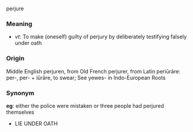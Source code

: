 perjure
### Meaning
+ _vt_: To make (oneself) guilty of perjury by deliberately testifying falsely under oath

### Origin

Middle English perjuren, from Old French perjurer, from Latin periūrāre: per-, per- + iūrāre, to swear; See yewes- in Indo-European Roots

### Synonym

__eg__: either the police were mistaken or three people had perjured themselves

+ LIE UNDER OATH


